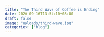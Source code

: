 ```yaml
---
title: "The Third Wave of Coffee is Ending"
date: 2020-09-16T13:51:10+08:00
draft: false
image: "uploads/third-wave.jpg"
categories: ["blog"]
---
```

